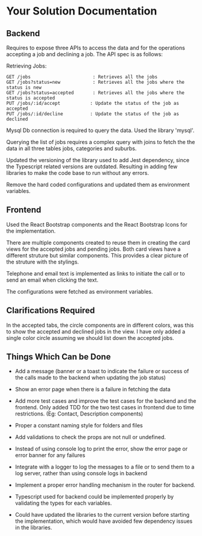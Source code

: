 Your Solution Documentation
===========================

## Backend

Requires to expose three APIs to access the data and for the operations accepting a job and declining a job. The API spec is as follows:

Retrieving Jobs:

    GET /jobs                       : Retrieves all the jobs
    GET /jobs?status=new            : Retrieves all the jobs where the status is new
    GET /jobs?status=accepted       : Retrieves all the jobs where the status is accepted
    PUT /jobs/:id/accept           : Update the status of the job as accepted
    PUT /jobs/:id/decline          : Update the status of the job as declined

Mysql Db connection is required to query the data. Used the library 'mysql'.

Querying the list of jobs requires a complex query with joins to fetch the the data in all three tables jobs, categories and suburbs.

Updated the versioning of the library used to add Jest dependency, since the Typescript related versions are outdated. Resulting in adding few libraries to make the code base to run without any errors.

Remove the hard coded configurations and updated them as environment variables.


## Frontend

Used the React Bootstrap components and the React Bootstrap Icons for the implementation.

There are multiple components created to reuse them in creating the card views for the accepted jobs and pending jobs. Both card views have a different struture but similar components. This provides a clear picture of the struture with the stylings.

Telephone and email text is implemented as links to initiate the call or to send an email when clicking the text.

The configurations were fetched as environment variables.


## Clarifications Required

In the accepted tabs, the circle components are in different colors, was this to show the accepted and declined jobs in the view. I have only added a single color circle assuming we should list down the accepted jobs.


## Things Which Can be Done

* Add a message (banner or a toast to indicate the failure or success of the calls made to the backend when updating the job status)

* Show an error page when there is a failure in fetching the data 

* Add more test cases and improve the test cases for the backend and the frontend. Only added TDD for the two test cases in frontend due to time restrictions. (Eg: Contact, Description components)

* Proper a constant naming style for folders and files

* Add validations to check the props are not null or undefined.

* Instead of using console log to print the error, show the error page or error banner for any failures

* Integrate with a logger to log the messages to a file or to send them to a log server, rather than using console logs in backend

* Implement a proper error handling mechanism in the router for backend.

* Typescript used for backend could be implemented properly by validating the types for each variables. 

* Could have updated the libraries to the current version before starting the implementation, which would have avoided few dependency issues in the libraries.